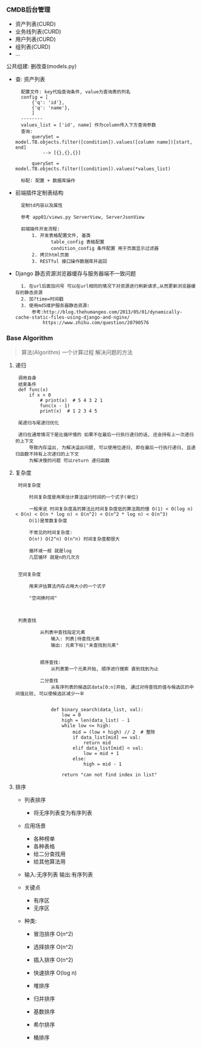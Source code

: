 ### CMDB后台管理
- 资产列表(CURD)
- 业务线列表(CURD)
- 用户列表(CURD)
- 组列表(CURD)
- ...

公共组建: 删改查(models.py)

* 查:
        资产列表

        配置文件: key代指查询条件, value为查询表的列名
        config = [
            {'q': 'id'},
            {'q': 'name'},
            ]
        --------
        values_list = ['id', name] 作为column传入下方查询参数
        查询:
            querySet = model.TB.objects.filter([condition]).values([column name])[start, end]
                --> [{},{},{}]

            querySet = model.TB.objects.filter([condition]).values(*values_list)

        标配: 配置 + 数据库操作

* 前端插件定制表结构

        定制td内容以及属性

        参考 app01/views.py ServerView, ServerJsonView

        前端插件开发流程:
            1. 开发表格配置文件, 基类
                   table_config 表格配置
                   condition_config 条件配置 用于页面显示过滤器
            2. 拷贝html页面
            3. RESTful 接口操作数据库并返回



* Django 静态资源浏览器缓存与服务器端不一致问题

        1. 在url后面加问号 可以在url相同的情况下对资源进行刷新请求,从而更新浏览器缓存的静态资源
        2. 加?time=时间戳
        3. 使用md5维护服务器静态资源:
            参考:http://blog.thehumangeo.com/2013/05/01/dynamically-cache-static-files-using-django-and-nginx/
                https://www.zhihu.com/question/20790576



### Base Algorithm

> 算法(Algorithm) 一个计算过程 解决问题的方法

1. 递归

        调用自身
        结束条件
        def func(x)
            if x > 0
                # print(x)  # 5 4 3 2 1
                func(x - 1)
                print(x)  # 1 2 3 4 5

        尾递归与尾递归优化

        递归在通常情况下是比循环慢的 如果不在最后一行执行递归的话, 还会持有上一次递归的上下文
            导致内存溢出, 为解决溢出问题, 可以使用位递归, 即在最后一行执行递归, 且递归函数不持有上次递归的上下文
            为解决慢的问题 可以return 递归函数

2. 复杂度

        时间复杂度

            时间复杂度是用来估计算法运行时间的一个式子(单位)

            一般来说 时间复杂度高的算法比时间复杂度低的算法跑的慢 O(1) < O(log n) < O(n) < O(n * log n) < O(n^2) < O(n^2 * log n) < O(n^3)
            O(1)是常数复杂度

            不常见的时间复杂度:
            O(n!) O(2^n) O(n^n) 时间复杂度都很大

            循环减一般 就是log
            几层循环 就是n的几次方


        空间复杂度

            用来评估算法内存占用大小的一个式子

            "空间换时间"



        列表查找

                从列表中查找指定元素
                    输入: 列表|待查找元素
                    输出: 元素下标|"未查找到元素"


                顺序查找:
                    从列表第一个元素开始, 顺序进行搜索 直到找到为止

                二分查找
                    从有序列表的候选区data[0:n]开始, 通过对待查找的值与候选区的中间值比较, 可以使候选区减少一半


                    def binary_search(data_list, val):
                        low = 0
                        high = len(data_list) - 1
                        while low <= high:
                            mid = (low + high) // 2  # 整除
                            if data_list[mid] == val:
                                return mid
                            elif data_list[mid] < val:
                                low = mid + 1
                            else:
                                high = mid - 1

                        return "can not find index in list"

3. 排序

    * 列表排序
        - 将无序列表变为有序列表

    * 应用场景
        - 各种榜单
        - 各种表格
        - 给二分查找用
        - 给其他算法用

    * 输入:无序列表 输出:有序列表
    * 关键点
        - 有序区
        - 无序区
    * 种类:

        - 冒泡排序 O(n^2)
        - 选择排序 O(n^2)
        - 插入排序 O(n^2)

        - 快速排序 O(log n)

        - 堆排序
        - 归并排序

        - 基数排序
        - 希尔排序
        - 桶排序



